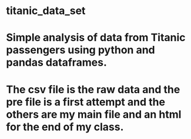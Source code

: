 # titanic_data_set
# Simple analysis of data from Titanic passengers using python and pandas dataframes.
#
# The csv file is the raw data and the pre file is a first attempt and the others are my main file and an html for the end of my class.
